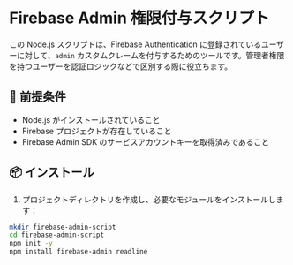 # Firebase Admin 権限付与スクリプト

この Node.js スクリプトは、Firebase Authentication に登録されているユーザーに対して、`admin` カスタムクレームを付与するためのツールです。管理者権限を持つユーザーを認証ロジックなどで区別する際に役立ちます。

## 🔧 前提条件

- Node.js がインストールされていること
- Firebase プロジェクトが存在していること
- Firebase Admin SDK のサービスアカウントキーを取得済みであること

## 📦 インストール

1. プロジェクトディレクトリを作成し、必要なモジュールをインストールします：

```bash
mkdir firebase-admin-script
cd firebase-admin-script
npm init -y
npm install firebase-admin readline
